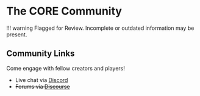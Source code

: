 # The CORE Community

!!! warning
    Flagged for Review.
    Incomplete or outdated information may be present.

## Community Links

Come engage with fellow creators and players!

* Live chat via [Discord](https://discord.gg/85k8A7V)
* ~~Forums via [Discourse]()~~
